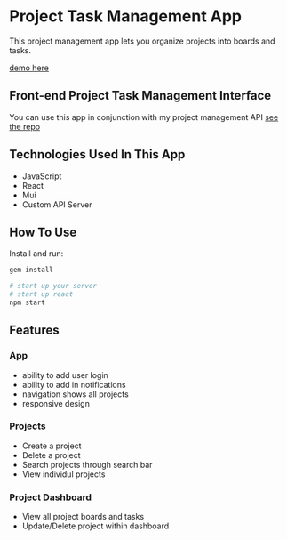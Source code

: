 # Project Task Management App

This project management app lets you organize projects into boards and tasks.

[demo here](https://mercury-task-management-app.herokuapp.com/)

## Front-end Project Task Management Interface

You can use this app in conjunction with my project management API [see the repo](https://github.com/zac717/Project-task-managment-api.git)

## Technologies Used In This App

- JavaScript
- React
- Mui
- Custom API Server

## How To Use

Install and run:

```sh
gem install

# start up your server
# start up react
npm start

```

## Features

### App

- ability to add user login
- ability to add in notifications
- navigation shows all projects 
- responsive design

### Projects

- Create a project
- Delete a project
- Search projects through search bar
- View individul projects

### Project Dashboard

- View all project boards and tasks
- Update/Delete project within dashboard
